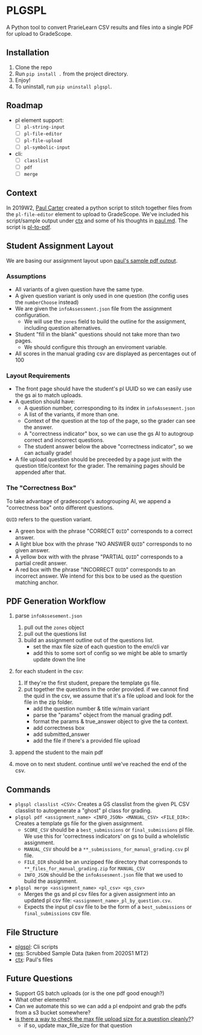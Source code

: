 # PLGSPL

A Python tool to convert PrarieLearn CSV results and files into a single PDF for upload to GradeScope.

## Installation

1. Clone the repo
2. Run `pip install .` from the project directory.
3. Enjoy!
4. To uninstall, run `pip uninstall plgspl`.

## Roadmap

- pl element support:
  - [ ] `pl-string-input`
  - [ ] `pl-file-editor`
  - [ ] `pl-file-upload`
  - [ ] `pl-symbolic-input`
- cli:
  - [ ] `classlist`
  - [ ] `pdf`
  - [ ] `merge`

## Context

In 2019W2, [Paul Carter](https://www.cs.ubc.ca/people/paul-carter) created a python script to stitch together files from the `pl-file-editor` element to upload to GradeScope. We've included his script/sample output under [ctx](ctx) and some of his thoughts in [paul.md](ctx/paul.md). The script is [pl-to-pdf](ctx/pl-to-pdf.py).

## Student Assignment Layout

We are basing our assignment layout upon [paul's sample pdf output](ctx/h5j7k.pdf).

### Assumptions

- All variants of a given question have the same type.
- A given question variant is only used in one question (the config uses the `numberChoose` instead)
- We are given the `infoAssessment.json` file from the assignment configuration.
  - We will use the `zones` field to build the outline for the assignment, including question alternatives.
- Student "fill in the blank" questions should not take more than two pages.
  - We should configure this through an enviroment variable.
- All scores in the manual grading csv are displayed as percentages out of 100

### Layout Requirements

- The front page should have the student's pl UUID so we can easily use the gs ai to match uploads.
- A question should have:
  - A question number, corresponding to its index in `infoAssesment.json`
  - A list of the variants, if more than one.
  - Context of the question at the top of the page, so the grader can see the answer.
  - A "correctness indicator" box, so we can use the gs AI to autogroup correct and incorrect questions.
  - The student answer below the above "correctness indicator", so we can actually grade!
- A file upload question should be preceeded by a page just with the question title/context for the grader. The remaining pages should be appended after that.

### The "Correctness Box"

To take advantage of gradescope's autogrouping AI, we append a "correctness box" onto different questions.

`QUID` refers to the question variant.

- A green box with the phrase "CORRECT `QUID`" corresponds to a correct answer.
- A light blue box with the phrase "NO ANSWER `QUID`" corresponds to no given answer.
- A yellow box with with the phrase "PARTIAL `QUID`" corresponds to a partial credit answer.
- A red box with the phrase "INCORRECT `QUID`" corresponds to an incorrect answer.
  We intend for this box to be used as the question matching anchor.

## PDF Generation Workflow

1. parse `infoAssesement.json`
   1. pull out the `zones` object
   2. pull out the questions list
   3. build an assignment outline out of the questions list.
      - set the max file size of each question to the env/cli var
      - add this to some sort of config so we might be able to smartly update down the line
2. for each student in the csv:

   1. If they're the first student, prepare the template gs file.
   2. put together the questions in the order provided. if we cannot find the quid in the csv, we assume that it's a file upload and look for the file in the zip folder.
      - add the question number & title w/main variant
      - parse the "params" object from the manual grading pdf.
      - format the params & true_answer object to give the ta context.
      - add correctness box
      - add submitted_answer
      - add the file if there's a provided file upload

3. append the student to the main pdf
4. move on to next student. continue until we've reached the end of the csv.

## Commands

- `plgspl classlist <CSV>`: Creates a GS classlist from the given PL CSV classlist to autogenerate a "ghost" pl class for grading.
- `plgspl pdf <assignment_name> <INFO_JSON> <MANUAL_CSV> <FILE_DIR>`: Creates a template gs file for the given assignment.
  - `SCORE_CSV` should be a `best_submissions` or `final_submissions` pl file. We use this for 'correctness indicators' on gs to build a wholelistic assignment.
  - `MANUAL_CSV` should be a `**_submissions_for_manual_grading.csv` pl file.
  - `FILE_DIR` should be an unzipped file directory that corresponds to `**_files_for_manual_grading.zip` for `MANUAL_CSV`
  - `INFO_JSON` should be the `infoAssesment.json` file that we used to build the assignment.
- `plgspl merge <assignment_name> <pl_csv> <gs_csv>`
  - Merges the gs and pl csv files for a given assignment into an updated pl csv file: `<assignment_name>_pl_by_question.csv`.
  - Expects the input pl csv file to be the form of a `best_submissions` or `final_submissions` csv file.

## File Structure

- [plgspl](plgspl): Cli scripts
- [res](res): Scrubbed Sample Data (taken from 2020S1 MT2)
- [ctx](ctx): Paul's files

## Future Questions

- Support GS batch uploads (or is the one pdf good enough?)
- What other elements?
- Can we automate this so we can add a pl endpoint and grab the pdfs from a s3 bucket somewhere?
- [is there a way to check the max file upload size for a question cleanly?](https://stackoverflow.com/questions/845058/how-to-get-line-count-of-a-large-file-cheaply-in-python)?
  - if so, update max_file_size for that question
